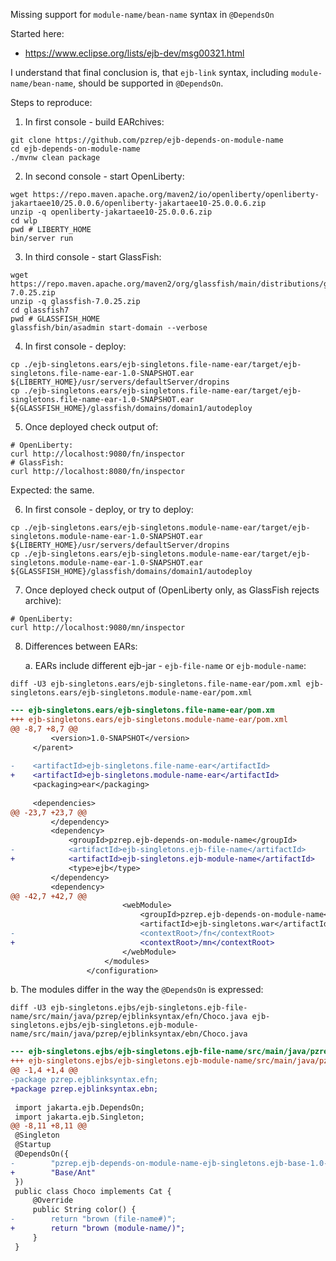 Missing support for `module-name/bean-name` syntax in `@DependsOn`

Started here:
- https://www.eclipse.org/lists/ejb-dev/msg00321.html

I understand that final conclusion is, that `ejb-link` syntax, including `module-name/bean-name`, should be supported in `@DependsOn`.

Steps to reproduce:

1. In first console - build EARchives:
```
git clone https://github.com/pzrep/ejb-depends-on-module-name
cd ejb-depends-on-module-name
./mvnw clean package
```

2. In second console - start OpenLiberty:
```
wget https://repo.maven.apache.org/maven2/io/openliberty/openliberty-jakartaee10/25.0.0.6/openliberty-jakartaee10-25.0.0.6.zip
unzip -q openliberty-jakartaee10-25.0.0.6.zip
cd wlp
pwd # LIBERTY_HOME
bin/server run
```

3. In third console - start GlassFish:
```
wget https://repo.maven.apache.org/maven2/org/glassfish/main/distributions/glassfish/7.0.25/glassfish-7.0.25.zip
unzip -q glassfish-7.0.25.zip
cd glassfish7
pwd # GLASSFISH_HOME
glassfish/bin/asadmin start-domain --verbose
```

4. In first console - deploy:
```
cp ./ejb-singletons.ears/ejb-singletons.file-name-ear/target/ejb-singletons.file-name-ear-1.0-SNAPSHOT.ear ${LIBERTY_HOME}/usr/servers/defaultServer/dropins
cp ./ejb-singletons.ears/ejb-singletons.file-name-ear/target/ejb-singletons.file-name-ear-1.0-SNAPSHOT.ear ${GLASSFISH_HOME}/glassfish/domains/domain1/autodeploy
```

5. Once deployed check output of:
```
# OpenLiberty:
curl http://localhost:9080/fn/inspector
# GlassFish:
curl http://localhost:8080/fn/inspector
```
Expected: the same.

6. In first console - deploy, or try to deploy:
```
cp ./ejb-singletons.ears/ejb-singletons.module-name-ear/target/ejb-singletons.module-name-ear-1.0-SNAPSHOT.ear ${LIBERTY_HOME}/usr/servers/defaultServer/dropins
cp ./ejb-singletons.ears/ejb-singletons.module-name-ear/target/ejb-singletons.module-name-ear-1.0-SNAPSHOT.ear ${GLASSFISH_HOME}/glassfish/domains/domain1/autodeploy
```

7. Once deployed check output of (OpenLiberty only, as GlassFish rejects archive):
```
# OpenLiberty:
curl http://localhost:9080/mn/inspector
```

8. Differences between EARs:

   a. EARs include different ejb-jar - `ejb-file-name` or `ejb-module-name`:
```
diff -U3 ejb-singletons.ears/ejb-singletons.file-name-ear/pom.xml ejb-singletons.ears/ejb-singletons.module-name-ear/pom.xml
```
```diff
--- ejb-singletons.ears/ejb-singletons.file-name-ear/pom.xm
+++ ejb-singletons.ears/ejb-singletons.module-name-ear/pom.xml
@@ -8,7 +8,7 @@
         <version>1.0-SNAPSHOT</version>
     </parent>
 
-    <artifactId>ejb-singletons.file-name-ear</artifactId>
+    <artifactId>ejb-singletons.module-name-ear</artifactId>
     <packaging>ear</packaging>
 
     <dependencies>
@@ -23,7 +23,7 @@
         </dependency>
         <dependency>
             <groupId>pzrep.ejb-depends-on-module-name</groupId>
-            <artifactId>ejb-singletons.ejb-file-name</artifactId>
+            <artifactId>ejb-singletons.ejb-module-name</artifactId>
             <type>ejb</type>
         </dependency>
         <dependency>
@@ -42,7 +42,7 @@
                         <webModule>
                             <groupId>pzrep.ejb-depends-on-module-name</groupId>
                             <artifactId>ejb-singletons.war</artifactId>
-                            <contextRoot>/fn</contextRoot>
+                            <contextRoot>/mn</contextRoot>
                         </webModule>
                     </modules>
                 </configuration>
```

   b. The modules differ in the way the `@DependsOn` is expressed:
```
diff -U3 ejb-singletons.ejbs/ejb-singletons.ejb-file-name/src/main/java/pzrep/ejblinksyntax/efn/Choco.java ejb-singletons.ejbs/ejb-singletons.ejb-module-name/src/main/java/pzrep/ejblinksyntax/ebn/Choco.java
```
```diff
--- ejb-singletons.ejbs/ejb-singletons.ejb-file-name/src/main/java/pzrep/ejblinksyntax/efn/Choco.java
+++ ejb-singletons.ejbs/ejb-singletons.ejb-module-name/src/main/java/pzrep/ejblinksyntax/ebn/Choco.java
@@ -1,4 +1,4 @@
-package pzrep.ejblinksyntax.efn;
+package pzrep.ejblinksyntax.ebn;
 
 import jakarta.ejb.DependsOn;
 import jakarta.ejb.Singleton;
@@ -8,11 +8,11 @@
 @Singleton
 @Startup
 @DependsOn({
-        "pzrep.ejb-depends-on-module-name-ejb-singletons.ejb-base-1.0-SNAPSHOT.jar#Ant"
+        "Base/Ant"
 })
 public class Choco implements Cat {
     @Override
     public String color() {
-        return "brown (file-name#)";
+        return "brown (module-name/)";
     }
 }
```

